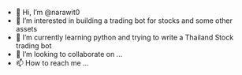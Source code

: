 - 👋 Hi, I’m @narawit0
- 👀 I’m interested in building a trading bot for stocks and some other assets
- 🌱 I’m currently learning python and trying to write a Thailand Stock trading bot
- 💞️ I’m looking to collaborate on ...
- 📫 How to reach me ...

<!---
narawit0/narawit0 is a ✨ special ✨ repository because its `README.md` (this file) appears on your GitHub profile.
You can click the Preview link to take a look at your changes.
--->

